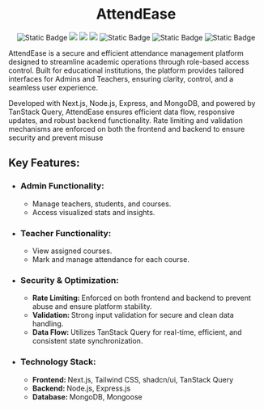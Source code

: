 <div align="center">
    <h1>AttendEase</h1>
    <div>
        <img alt="Static Badge" src="https://img.shields.io/badge/TypeScript-%233178C6?style=for-the-badge&logo=typescript&logoColor=white">
        <img src="https://img.shields.io/badge/Next.js-%23000000?style=for-the-badge&logo=nextdotjs"/>
        <img src="https://img.shields.io/badge/Tailwind_CSS-06B6D4?style=for-the-badge&logo=tailwindcss&logoColor=white"/>
        <img src="https://img.shields.io/badge/ShadCn_UI-000000?style=for-the-badge&logo=shadcnui&logoColor=white"/>
        <img alt="Static Badge" src="https://img.shields.io/badge/Node.js-%235FA04E?style=for-the-badge&logo=nodedotjs&logoColor=white">
        <img alt="Static Badge" src="https://img.shields.io/badge/Express.js-%23000000?style=for-the-badge&logo=express&logoColor=white">
        <img alt="Static Badge" src="https://img.shields.io/badge/MongoDB-%2347A248?style=for-the-badge&logo=mongodb&logoColor=white">
    </div>
</div>
<p>AttendEase is a secure and efficient attendance management platform designed to streamline academic operations through role-based access control. Built for educational institutions, the platform provides tailored interfaces for Admins and Teachers, ensuring clarity, control, and a seamless user experience.

Developed with Next.js, Node.js, Express, and MongoDB, and powered by TanStack Query, AttendEase ensures efficient data flow, responsive updates, and robust backend functionality. Rate limiting and validation mechanisms are enforced on both the frontend and backend to ensure security and prevent misuse</p>

<h2>Key Features:</h2>
<ul>
    <li>
        <h3>Admin Functionality:</h3>
        <ul>   
            <li>Manage teachers, students, and courses.</li>
            <li>Access visualized stats and insights.</li>
        </ul>
    </li>
    <li>
        <h3>Teacher Functionality:</h3>
        <ul>   
            <li>View assigned courses.</li>
            <li>Mark and manage attendance for each course.</li>
        </ul>
    </li>
    <li>
        <h3>Security & Optimization:</h3>
        <ul>   
            <li><strong>Rate Limiting: </strong>Enforced on both frontend and backend to prevent abuse and ensure platform stability.</li>
            <li><strong>Validation: </strong>Strong input validation for secure and clean data handling.</li>
            <li><strong>Data Flow: </strong>Utilizes TanStack Query for real-time, efficient, and consistent state synchronization.</li>
        </ul>
    </li>
    <li>
        <h3>Technology Stack:</h3>
        <ul>   
            <li><strong>Frontend: </strong>Next.js, Tailwind CSS, shadcn/ui, TanStack Query</li>
            <li><strong>Backend: </strong>Node.js, Express.js</li>
            <li><strong>Database: </strong>MongoDB, Mongoose</li>
        </ul>
    </li>
</ul>